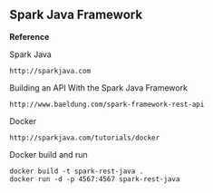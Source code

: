 ## Spark Java Framework

**Reference**

Spark Java

```
http://sparkjava.com
```

Building an API With the Spark Java Framework

```
http://www.baeldung.com/spark-framework-rest-api
```

Docker

```
http://sparkjava.com/tutorials/docker
```

Docker build and run

```
docker build -t spark-rest-java .
docker run -d -p 4567:4567 spark-rest-java
```
